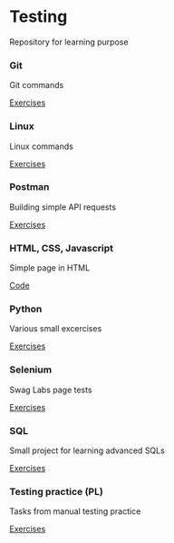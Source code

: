 # Testing
Repository for learning purpose

### Git

Git commands

[Exercises](Git/README.md)

### Linux

Linux commands

[Exercises](Linux/README.md)

### Postman

Building simple API requests

[Exercises](Postman/README.md)

### HTML, CSS, Javascript

Simple page in HTML

[Code](HTML_CSS_Javascript/README.md)

### Python

Various small excercises

[Exercises](Python/README.md)

### Selenium

Swag Labs page tests

[Exercises](Selenium/README.md)

### SQL

Small project for learning advanced SQLs

[Exercises](SQL/README.md)

### Testing practice (PL)

Tasks from manual testing practice 

[Exercises](Testing_practice/README.md)
